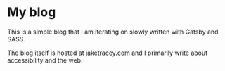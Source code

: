 # My blog

This is a simple blog that I am iterating on slowly written with Gatsby and SASS.

The blog itself is hosted at [jaketracey.com](https://jaketracey.com) and I primarily write about accessibility and the web.

